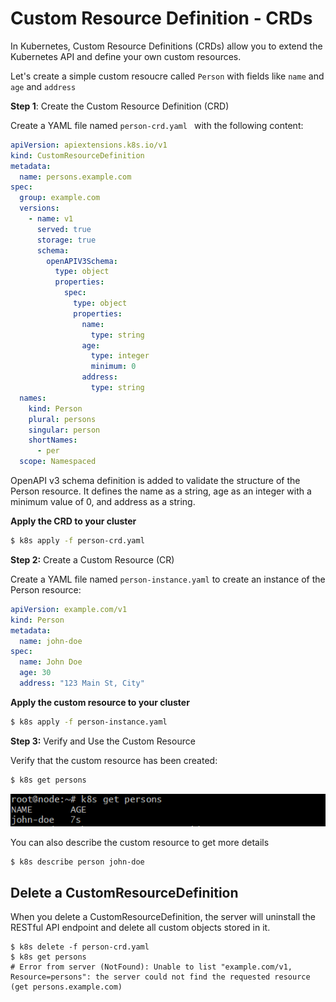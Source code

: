 # Custom Resource Definition - CRDs

In Kubernetes, Custom Resource Definitions (CRDs) allow you to extend the Kubernetes API and define your own custom resources.


Let's create a simple custom resoucre called `Person` with fields like `name` and `age` and `address`


**Step 1**: Create the Custom Resource Definition (CRD)

Create a YAML file named `person-crd.yaml ` with the following content:

``` yaml
apiVersion: apiextensions.k8s.io/v1
kind: CustomResourceDefinition
metadata:
  name: persons.example.com
spec:
  group: example.com
  versions:
    - name: v1
      served: true
      storage: true
      schema:
        openAPIV3Schema:
          type: object
          properties:
            spec:
              type: object
              properties:
                name:
                  type: string
                age:
                  type: integer
                  minimum: 0
                address:
                  type: string
  names:
    kind: Person
    plural: persons
    singular: person
    shortNames:
      - per
  scope: Namespaced
```
OpenAPI v3 schema definition is added to validate the structure of the Person resource. It defines the name as a string, age as an integer with a minimum value of 0, and address as a string.

**Apply the CRD to your cluster**

```bash +@Output
$ k8s apply -f person-crd.yaml
```

**Step 2:** Create a Custom Resource (CR)

Create a YAML file named `person-instance.yaml` to create an instance of the Person resource:

```yaml
apiVersion: example.com/v1
kind: Person
metadata:
  name: john-doe
spec:
  name: John Doe
  age: 30
  address: "123 Main St, City"

```

**Apply the custom resource to your cluster**

```bash +@Output
$ k8s apply -f person-instance.yaml
```

**Step 3:** Verify and Use the Custom Resource

Verify that the custom resource has been created:

```bash +@Output
$ k8s get persons
```

![](images/crd_output.png)

You can also describe the custom resource to get more details

```bash +@Output
$ k8s describe person john-doe
```

## Delete a CustomResourceDefinition

When you delete a CustomResourceDefinition, the server will uninstall the RESTful API endpoint and delete all custom objects stored in it.

```
$ k8s delete -f person-crd.yaml
$ k8s get persons 
# Error from server (NotFound): Unable to list "example.com/v1, Resource=persons": the server could not find the requested resource (get persons.example.com)

```